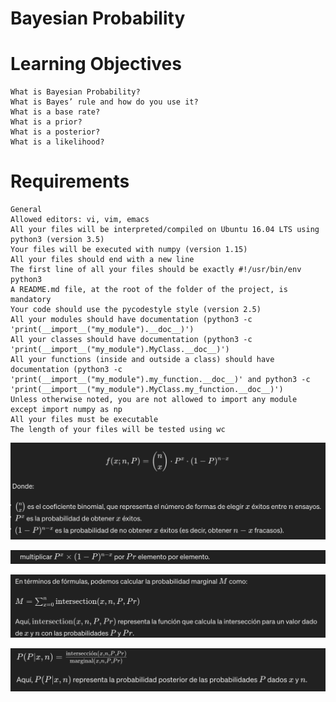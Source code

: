 # Bayesian Probability


# Learning Objectives
    What is Bayesian Probability?
    What is Bayes’ rule and how do you use it?
    What is a base rate?
    What is a prior?
    What is a posterior?
    What is a likelihood?
# Requirements
    General
    Allowed editors: vi, vim, emacs
    All your files will be interpreted/compiled on Ubuntu 16.04 LTS using python3 (version 3.5)
    Your files will be executed with numpy (version 1.15)
    All your files should end with a new line
    The first line of all your files should be exactly #!/usr/bin/env python3
    A README.md file, at the root of the folder of the project, is mandatory
    Your code should use the pycodestyle style (version 2.5)
    All your modules should have documentation (python3 -c 'print(__import__("my_module").__doc__)')
    All your classes should have documentation (python3 -c 'print(__import__("my_module").MyClass.__doc__)')
    All your functions (inside and outside a class) should have documentation (python3 -c 'print(__import__("my_module").my_function.__doc__)' and python3 -c 'print(__import__("my_module").MyClass.my_function.__doc__)')
    Unless otherwise noted, you are not allowed to import any module except import numpy as np
    All your files must be executable
    The length of your files will be tested using wc



![This is an image](https://github.com/SilvanaJ90/holbertonschool-machine_learning/blob/main/math/bayesian_prob/img/Likelihood.png)

![This is an image](https://github.com/SilvanaJ90/holbertonschool-machine_learning/blob/main/math/bayesian_prob/img/Intersection.png)

![This is an image](https://github.com/SilvanaJ90/holbertonschool-machine_learning/blob/main/math/bayesian_prob/img/marginal.png)

![This is an image](https://github.com/SilvanaJ90/holbertonschool-machine_learning/blob/main/math/bayesian_prob/img/posterior.png)
